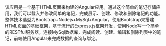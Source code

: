 该应用是一个基于HTML页面来构建的Angular应用。通过这个简单的笔记存储应用，我们可以载入并修改简单的笔记，完成展示、创建、修改和删除笔记的功能。
整体技术选型为Bootstrap+Nodejs+MySql+Angular，使用Bootstrap来搭建HTML页面的基础框架，基于流行的Express.js框架开发，使用Node写一个简单的RESTful服务器，连接MySql数据库，完成阅读、创建、编辑和删除列表中的笔记，前端使用Angular来完成数据的查询与绑定。